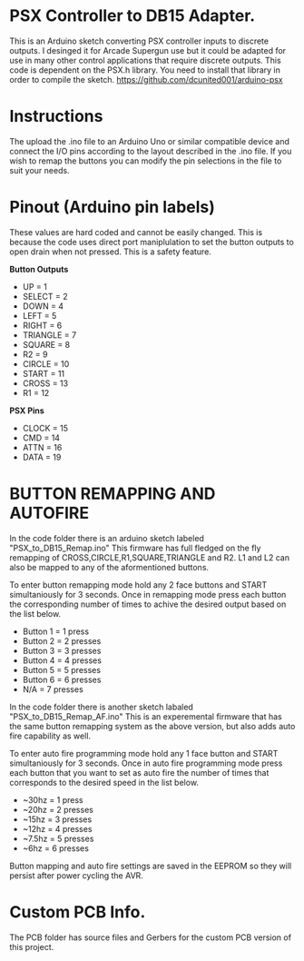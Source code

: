 # PSX Controller to DB15 Adapter.

This is an Arduino sketch converting PSX controller inputs to discrete outputs. I desinged it for Arcade Supergun use but it could be adapted for use in many other control applications that require discrete outputs. This code is dependent on the PSX.h library. You need to install that library in order to compile the sketch. https://github.com/dcunited001/arduino-psx

# Instructions

The upload the .ino file to an Arduino Uno or similar compatible device and connect the I/O pins according to the layout described in the .ino file. If you wish to remap the buttons you can modify the pin selections in the file to suit your needs. 
# Pinout (Arduino pin labels) 

  These values are hard coded and cannot be easily changed. This is because the code uses direct port maniplulation to set the button outputs to open drain when not pressed. This is a safety feature.

**Button Outputs**
  - UP       = 1
  - SELECT   = 2
  - DOWN     = 4
  - LEFT     = 5
  - RIGHT    = 6
  - TRIANGLE = 7
  - SQUARE   = 8
  - R2       = 9
  - CIRCLE   = 10
  - START    = 11  
  - CROSS    = 13
  - R1       = 12

**PSX Pins**
 - CLOCK = 15
 - CMD   = 14
 - ATTN  = 16
 - DATA  = 19

# BUTTON REMAPPING AND AUTOFIRE

In the code folder there is an arduino sketch labeled "PSX_to_DB15_Remap.ino" This firmware has full fledged on the fly remapping of CROSS,CIRCLE,R1,SQUARE,TRIANGLE and R2. L1 and L2 can also be mapped to any of the aformentioned buttons.

To enter button remapping mode hold any 2 face buttons and START simultaniously for 3 seconds.
Once in remapping mode press each button the corresponding number of times to achive the desired output based on the list below.

 - Button 1  = 1 press
 - Button 2  = 2 presses
 - Button 3  = 3 presses
 - Button 4  = 4 presses
 - Button 5  = 5 presses
 - Button 6  = 6 presses
 - N/A       = 7 presses
 
 In the code folder there is another sketch labaled "PSX_to_DB15_Remap_AF.ino" This is an experemental firmware that has the same button remapping system as the above version, but also adds auto fire capability as well. 
 
 To enter auto fire programming mode hold any 1 face button and START simultaniously for 3 seconds. 
 Once in auto fire programming mode press each button that you want to set as auto fire the number of times that corresponds to the desired speed in the list below.
 
  - ~30hz = 1 press
  - ~20hz = 2 presses
  - ~15hz = 3 presses
  - ~12hz = 4 presses
  - ~7.5hz = 5 presses
  - ~6hz = 6 presses

Button mapping and auto fire settings are saved in the EEPROM so they will persist after power cycling the AVR.


# Custom PCB Info.

The PCB folder has source files and Gerbers for the custom PCB version of this project.
